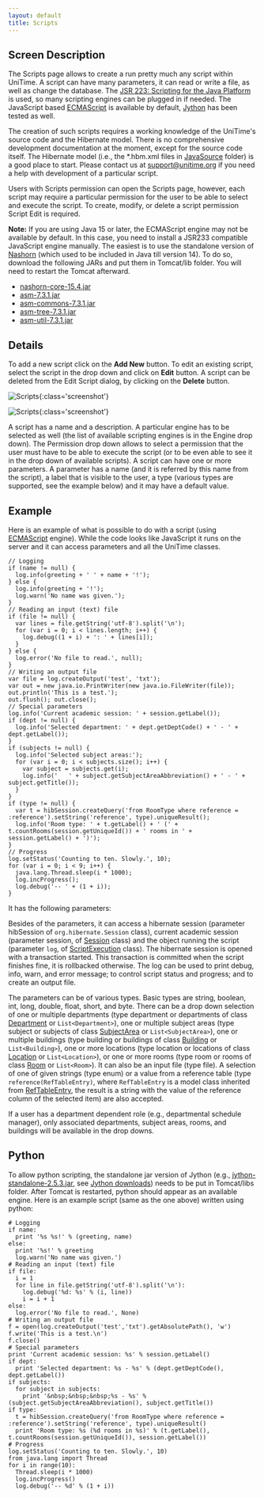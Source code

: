 ```yaml
---
layout: default
title: Scripts
---
```



## Screen Description


 The Scripts page allows to create a run pretty much any script within UniTime. A script can have many parameters, it can read or write a file, as well as change the database. The [JSR 223: Scripting for the Java Platform](http://docs.oracle.com/javase/6/docs/technotes/guides/scripting/) is used, so many scripting engines can be plugged in if needed. The JavaScript based [ECMAScript](https://en.wikipedia.org/wiki/ECMAScript) is available by default, [Jython](http://www.jython.org/jythonbook/en/1.0/JythonAndJavaIntegration.html) has been tested as well.


 The creation of such scripts requires a working knowledge of the UniTime's source code and the Hibernate model. There is no comprehensive development documentation at the moment, except for the source code itself. The Hibernate model (i.e., the *.hbm.xml files in [JavaSource](https://github.com/UniTime/unitime/tree/master/JavaSource) folder) is a good place to start. Please contact us at [support@unitime.org](mailto:support@unitime.org) if you need a help with development of a particular script.


 Users with Scripts permission can open the Scripts page, however, each script may require a particular permission for the user to be able to select and execute the script. To create, modify, or delete a script permission Script Edit is required.


 **Note:** If you are using Java 15 or later, the ECMAScript engine may not be available by default. In this case, you need to install a JSR233 compatible JavaScript engine manually. The easiest is to use the standalone version of [Nashorn](https://github.com/openjdk/nashorn) (which used to be included in Java till version 14). To do so, download the following JARs and put them in Tomcat/lib folder. You will need to restart the Tomcat afterward.

* [nashorn-core-15.4.jar](https://repo1.maven.org/maven2/org/openjdk/nashorn/nashorn-core/15.4/nashorn-core-15.4.jar)
* [asm-7.3.1.jar](https://repo1.maven.org/maven2/org/ow2/asm/asm/7.3.1/asm-7.3.1.jar)
* [asm-commons-7.3.1.jar](https://repo1.maven.org/maven2/org/ow2/asm/asm-commons/7.3.1/asm-commons-7.3.1.jar)
* [asm-tree-7.3.1.jar](https://repo1.maven.org/maven2/org/ow2/asm/asm-tree/7.3.1/asm-tree-7.3.1.jar)
* [asm-util-7.3.1.jar](https://repo1.maven.org/maven2/org/ow2/asm/asm-util/7.3.1/asm-util-7.3.1.jar)

## Details


 To add a new script click on the **Add New** button. To edit an existing script, select the script in the drop down and click on **Edit** button. A script can be deleted from the Edit Script dialog, by clicking on the **Delete** button.


![Scripts](images/scripts-1.png){:class='screenshot'}


![Scripts](images/scripts-2.png){:class='screenshot'}


 A script has a name and a description. A particular engine has to be selected as well (the list of available scripting engines is in the Engine drop down). The Permission drop down allows to select a permission that the user must have to be able to execute the script (or to be even able to see it in the drop down of available scripts). A script can have one or more parameters. A parameter has a name (and it is referred by this name from the script), a label that is visible to the user, a type (various types are supported, see the example below) and it may have a default value.

## Example


 Here is an example of what is possible to do with a script (using [ECMAScript](https://en.wikipedia.org/wiki/ECMAScript) engine). While the code looks like JavaScript it runs on the server and it can access parameters and all the UniTime classes.
```
// Logging
if (name != null) {
  log.info(greeting + ' ' + name + '!');
} else {
  log.info(greeting + '!');
  log.warn('No name was given.');
}
// Reading an input (text) file
if (file != null) {
  var lines = file.getString('utf-8').split('\n');
  for (var i = 0; i < lines.length; i++) {
    log.debug((1 + i) + ': ' + lines[i]);
  }
} else {
  log.error('No file to read.', null);
}
// Writing an output file
var file = log.createOutput('test', 'txt');
var out = new java.io.PrintWriter(new java.io.FileWriter(file));
out.println('This is a test.');
out.flush(); out.close();
// Special parameters
log.info('Current academic session: ' + session.getLabel());
if (dept != null) {
  log.info('Selected department: ' + dept.getDeptCode() + ' - ' + dept.getLabel());
}
if (subjects != null) {
  log.info('Selected subject areas:');
  for (var i = 0; i < subjects.size(); i++) {
    var subject = subjects.get(i);
    log.info('   ' + subject.getSubjectAreaAbbreviation() + ' - ' + subject.getTitle());
  }
}
if (type != null) {
  var t = hibSession.createQuery('from RoomType where reference = :reference').setString('reference', type).uniqueResult();
  log.info('Room type: ' + t.getLabel() + ' (' + t.countRooms(session.getUniqueId()) + ' rooms in ' + session.getLabel() + ')');
}
// Progress
log.setStatus('Counting to ten. Slowly.', 10);
for (var i = 0; i < 9; i++) {
  java.lang.Thread.sleep(i * 1000);
  log.incProgress();
  log.debug('-- ' + (1 + i));
}
```


 It has the following parameters:



 Besides of the parameters, it can access a hibernate session (parameter hibSession of `org.hibernate.Session` class), current academic session (parameter session, of [Session](https://github.com/UniTime/unitime/tree/master/JavaSource/org/unitime/timetable/model/Session.java) class) and the object running the script (parameter `log`, of [ScriptExecution](https://github.com/UniTime/unitime/tree/master/JavaSource/org/unitime/timetable/server/script/ScriptExecution.java) class). The hibernate session is opened with a transaction started. This transaction is committed when the script finishes fine, it is rollbacked otherwise. The log can be used to print debug, info, warn, and error message; to control script status and progress; and to create an output file.


 The parameters can be of various types. Basic types are string, boolean, int, long, double, float, short, and byte. There can be a drop down selection of one or multiple departments (type department or departments of class [Department](https://github.com/UniTime/unitime/tree/master/JavaSource/org/unitime/timetable/model/Department.java) or `List<Department>`), one or multiple subject areas (type subject or subjects of class [SubjectArea](https://github.com/UniTime/unitime/tree/master/JavaSource/org/unitime/timetable/model/SubjectArea.java) or `List<SubjectArea>`), one or multiple buildings (type building or buildings of class [Building](https://github.com/UniTime/unitime/tree/master/JavaSource/org/unitime/timetable/model/Building.java) or `List<Building>`), one or more locations (type location or locations of class [Location](https://github.com/UniTime/unitime/tree/master/JavaSource/org/unitime/timetable/model/Location.java) or `List<Location>`), or one or more rooms (type room or rooms of class [Room](https://github.com/UniTime/unitime/tree/master/JavaSource/org/unitime/timetable/model/Room.java) or `List<Room>`). It can also be an input file (type file). A selection of one of given strings (type enum) or a value from a reference table (type `reference(RefTableEntry)`, where `RefTableEntry` is a model class inherited from [RefTableEntry](https://github.com/UniTime/unitime/tree/master/JavaSource/org/unitime/timetable/model/RefTableEntry.java), the result is a string with the value of the reference column of the selected item) are also accepted.


 If a user has a department dependent role (e.g., departmental schedule manager), only associated departments, subject areas, rooms, and buildings will be available in the drop downs.

## Python


 To allow python scripting, the standalone jar version of Jython (e.g., [jython-standalone-2.5.3.jar](http://search.maven.org/remotecontent?filepath=org/python/jython-standalone/2.5.3/jython-standalone-2.5.3.jar), see [Jython downloads](http://www.jython.org/downloads.html)) needs to be put in Tomcat/libs folder. After Tomcat is restarted, python should appear as an available engine. Here is an example script (same as the one above) written using python:
```
# Logging
if name:
  print '%s %s!' % (greeting, name)
else:
  print '%s!' % greeting
  log.warn('No name was given.')
# Reading an input (text) file
if file:
  i = 1
  for line in file.getString('utf-8').split('\n'):
    log.debug('%d: %s' % (i, line))
    i = i + 1
else:
  log.error('No file to read.', None)
# Writing an output file
f = open(log.createOutput('test','txt').getAbsolutePath(), 'w')
f.write('This is a test.\n')
f.close()
# Special parameters
print 'Current academic session: %s' % session.getLabel()
if dept:
  print 'Selected department: %s - %s' % (dept.getDeptCode(), dept.getLabel())
if subjects:
  for subject in subjects:
    print '&nbsp;&nbsp;&nbsp;%s - %s' % (subject.getSubjectAreaAbbreviation(), subject.getTitle())
if type:
  t = hibSession.createQuery('from RoomType where reference = :reference').setString('reference', type).uniqueResult()
  print 'Room type: %s (%d rooms in %s)' % (t.getLabel(), t.countRooms(session.getUniqueId()), session.getLabel())
# Progress
log.setStatus('Counting to ten. Slowly.', 10)
from java.lang import Thread
for i in range(10):
  Thread.sleep(i * 1000)
  log.incProgress()
  log.debug('-- %d' % (1 + i))
```
